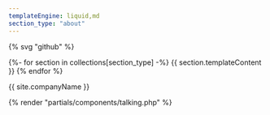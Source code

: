 ```yaml
---
templateEngine: liquid,md
section_type: "about"
---
```


{% svg "github" %}

{%- for section in collections[section_type] -%}
{{ section.templateContent }}
{% endfor %}

{{ site.companyName }}

{% render "partials/components/talking.php" %}
